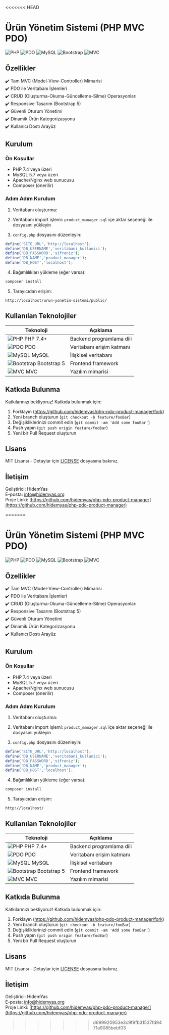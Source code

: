 <<<<<<< HEAD
# Ürün Yönetim Sistemi (PHP MVC PDO)

![PHP](https://img.shields.io/badge/PHP-777BB4?style=for-the-badge&logo=php&logoColor=white)
![PDO](https://img.shields.io/badge/PDO-4479A1?style=for-the-badge&logo=php&logoColor=white)
![MySQL](https://img.shields.io/badge/MySQL-4479A1?style=for-the-badge&logo=mysql&logoColor=white)
![Bootstrap](https://img.shields.io/badge/Bootstrap-563D7C?style=for-the-badge&logo=bootstrap&logoColor=white)
![MVC](https://img.shields.io/badge/Architecture-MVC-blue?style=for-the-badge)


## Özellikler

✔️ Tam MVC (Model-View-Controller) Mimarisi  
✔️ PDO ile Veritabanı İşlemleri  
✔️ CRUD (Oluşturma-Okuma-Güncelleme-Silme) Operasyonları  
✔️ Responsive Tasarım (Bootstrap 5)  
✔️ Güvenli Oturum Yönetimi  
✔️ Dinamik Ürün Kategorizasyonu  
✔️ Kullanıcı Dostı Arayüz

## Kurulum

### Ön Koşullar
- PHP 7.4 veya üzeri
- MySQL 5.7 veya üzeri
- Apache/Nginx web sunucusu
- Composer (önerilir)

### Adım Adım Kurulum

1. Veritabanı oluşturma:


2. Veritabanı import işlemi:
`product_manager.sql` içe aktar seçeneği ile dosyasını yükleyin

3. `config.php` dosyasını düzenleyin:
```php
define('SITE_URL','http://localhost');
define('DB_USERNAME','veritabani_kullanici');
define('DB_PASSWORD','sifreniz');
define('DB_NAME','product_manager');
define('DB_HOST','localhost');
```

4. Bağımlılıkları yükleme (eğer varsa):
```bash
composer install
```

5. Tarayıcıdan erişim:
```
http://localhost/urun-yonetim-sistemi/public/
```

## Kullanılan Teknolojiler

| Teknoloji | Açıklama |
|-----------|----------|
| ![PHP](https://img.icons8.com/ios-filled/50/777BB4/php-logo.png) PHP 7.4+ | Backend programlama dili |
| ![PDO](https://img.icons8.com/ios/50/4479A1/database.png) PDO | Veritabanı erişim katmanı |
| ![MySQL](https://img.icons8.com/ios-filled/50/4479A1/mysql-logo.png) MySQL | İlişkisel veritabanı |
| ![Bootstrap](https://img.icons8.com/ios-filled/50/563D7C/bootstrap.png) Bootstrap 5 | Frontend framework |
| ![MVC](https://img.icons8.com/ios/50/000000/design.png) MVC | Yazılım mimarisi |



## Katkıda Bulunma

Katkılarınızı bekliyoruz! Katkıda bulunmak için:

1. Forklayın (https://github.com/hidemyas/php-pdo-product-manager/fork)
2. Yeni branch oluşturun (`git checkout -b feature/fooBar`)
3. Değişikliklerinizi commit edin (`git commit -am 'Add some fooBar'`)
4. Push yapın (`git push origin feature/fooBar`)
5. Yeni bir Pull Request oluşturun

## Lisans

MIT Lisansı - Detaylar için [LICENSE](LICENSE) dosyasına bakınız.

## İletişim

Geliştirici: HidemYas  
E-posta: info@hidemyas.org  
Proje Linki: [https://github.com/hidemyas/php-pdo-product-manager](https://github.com/hidemyas/php-pdo-product-manager)

=======
# Ürün Yönetim Sistemi (PHP MVC PDO)

![PHP](https://img.shields.io/badge/PHP-777BB4?style=for-the-badge&logo=php&logoColor=white)
![PDO](https://img.shields.io/badge/PDO-4479A1?style=for-the-badge&logo=php&logoColor=white)
![MySQL](https://img.shields.io/badge/MySQL-4479A1?style=for-the-badge&logo=mysql&logoColor=white)
![Bootstrap](https://img.shields.io/badge/Bootstrap-563D7C?style=for-the-badge&logo=bootstrap&logoColor=white)
![MVC](https://img.shields.io/badge/Architecture-MVC-blue?style=for-the-badge)


## Özellikler

✔️ Tam MVC (Model-View-Controller) Mimarisi  
✔️ PDO ile Veritabanı İşlemleri  
✔️ CRUD (Oluşturma-Okuma-Güncelleme-Silme) Operasyonları  
✔️ Responsive Tasarım (Bootstrap 5)  
✔️ Güvenli Oturum Yönetimi  
✔️ Dinamik Ürün Kategorizasyonu  
✔️ Kullanıcı Dostı Arayüz

## Kurulum

### Ön Koşullar
- PHP 7.4 veya üzeri
- MySQL 5.7 veya üzeri
- Apache/Nginx web sunucusu
- Composer (önerilir)

### Adım Adım Kurulum

1. Veritabanı oluşturma:


2. Veritabanı import işlemi:
`product_manager.sql` içe aktar seçeneği ile dosyasını yükleyin

3. `config.php` dosyasını düzenleyin:
```php
define('SITE_URL','http://localhost');
define('DB_USERNAME','veritabani_kullanici');
define('DB_PASSWORD','sifreniz');
define('DB_NAME','product_manager');
define('DB_HOST','localhost');
```

4. Bağımlılıkları yükleme (eğer varsa):
```bash
composer install
```

5. Tarayıcıdan erişim:
```
http://localhost/
```

## Kullanılan Teknolojiler

| Teknoloji | Açıklama |
|-----------|----------|
| ![PHP](https://img.icons8.com/ios-filled/50/777BB4/php-logo.png) PHP 7.4+ | Backend programlama dili |
| ![PDO](https://img.icons8.com/ios/50/4479A1/database.png) PDO | Veritabanı erişim katmanı |
| ![MySQL](https://img.icons8.com/ios-filled/50/4479A1/mysql-logo.png) MySQL | İlişkisel veritabanı |
| ![Bootstrap](https://img.icons8.com/ios-filled/50/563D7C/bootstrap.png) Bootstrap 5 | Frontend framework |
| ![MVC](https://img.icons8.com/ios/50/000000/design.png) MVC | Yazılım mimarisi |



## Katkıda Bulunma

Katkılarınızı bekliyoruz! Katkıda bulunmak için:

1. Forklayın (https://github.com/hidemyas/php-pdo-product-manager/fork)
2. Yeni branch oluşturun (`git checkout -b feature/fooBar`)
3. Değişikliklerinizi commit edin (`git commit -am 'Add some fooBar'`)
4. Push yapın (`git push origin feature/fooBar`)
5. Yeni bir Pull Request oluşturun

## Lisans

MIT Lisansı - Detaylar için [LICENSE](LICENSE) dosyasına bakınız.

## İletişim

Geliştirici: HidemYas  
E-posta: info@hidemyas.org  
Proje Linki: [https://github.com/hidemyas/php-pdo-product-manager](https://github.com/hidemyas/php-pdo-product-manager)

>>>>>>> d699920953e3c9f9fb31537fd9471a9085bebf03
